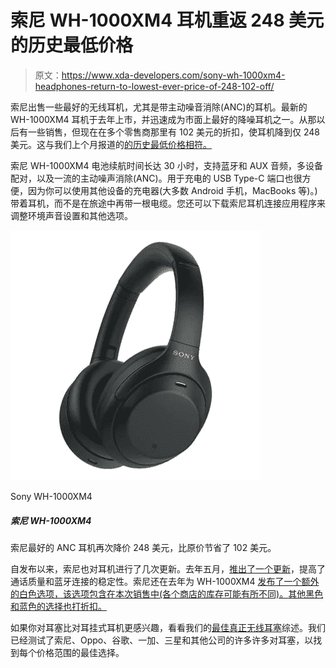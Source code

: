 # 索尼 WH-1000XM4 耳机重返 248 美元的历史最低价格

> 原文：<https://www.xda-developers.com/sony-wh-1000xm4-headphones-return-to-lowest-ever-price-of-248-102-off/>

索尼出售一些最好的无线耳机，尤其是带主动噪音消除(ANC)的耳机。最新的 WH-1000XM4 耳机于去年上市，并迅速成为市面上最好的降噪耳机之一。从那以后有一些销售，但现在在多个零售商那里有 102 美元的折扣，使耳机降到仅 248 美元。这与我们上个月报道的[的历史最低价格相符。](https://www.xda-developers.com/sony-wh-1000xm4-headphones-now-just-248-the-lowest-price-yet-102-off/)

索尼 WH-1000XM4 电池续航时间长达 30 小时，支持蓝牙和 AUX 音频，多设备配对，以及一流的主动噪声消除(ANC)。用于充电的 USB Type-C 端口也很方便，因为你可以使用其他设备的充电器(大多数 Android 手机，MacBooks 等)。)带着耳机，而不是在旅途中再带一根电缆。您还可以下载索尼耳机连接应用程序来调整环境声音设置和其他选项。

 <picture>![Save $100 on one of the best ANC headphones available in the market -- the Sony WH-1000XM4.](img/272fc2368f6cd58aa2d5d7c88ef3a931.png)</picture> 

Sony WH-1000XM4

##### 索尼 WH-1000XM4

索尼最好的 ANC 耳机再次降价 248 美元，比原价节省了 102 美元。

自发布以来，索尼也对耳机进行了几次更新。去年五月，[推出了一个更新](https://www.xda-developers.com/sony-wh-1000xm4-update-bluetooth-call-quality/)，提高了通话质量和蓝牙连接的稳定性。索尼还在去年为 WH-1000XM4 [发布了一个额外的白色选项，该选项包含在本次销售中(各个商店的库存可能有所不同)。其他黑色和蓝色的选择也打折扣。](https://www.xda-developers.com/sony-wh-1000xm4-headphones-white-leak/)

如果你对耳塞比对耳挂式耳机更感兴趣，看看我们的[最佳真正无线耳塞](https://www.xda-developers.com/best-wireless-earbuds/)综述。我们已经测试了索尼、Oppo、谷歌、一加、三星和其他公司的许多许多对耳塞，以找到每个价格范围的最佳选择。
